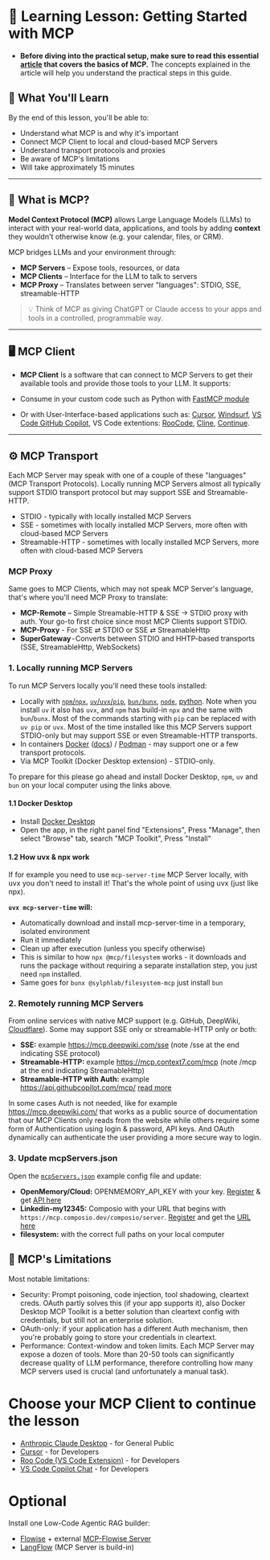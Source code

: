 # 🧠 Learning Lesson: Getting Started with MCP

- **Before diving into the practical setup, make sure to read this essential [article](https://medium.com/qdrddr/0c02f3915867) that covers the basics of MCP.** The concepts explained in the article will help you understand the practical steps in this guide.

## 🚀 What You'll Learn

By the end of this lesson, you'll be able to:

- Understand what MCP is and why it's important
- Connect MCP Client to local and cloud-based MCP Servers
- Understand transport protocols and proxies
- Be aware of MCP's limitations
- Will take approximately 15 minutes

---

## 📌 What is MCP?

**Model Context Protocol (MCP)** allows Large Language Models (LLMs) to interact with your real-world data, applications, and tools by adding **context** they wouldn't otherwise know (e.g. your calendar, files, or CRM).

MCP bridges LLMs and your environment through:

- **MCP Servers** – Expose tools, resources, or data
- **MCP Clients** – Interface for the LLM to talk to servers
- **MCP Proxy** – Translates between server "languages": STDIO, SSE, streamable-HTTP

> 💡 Think of MCP as giving ChatGPT or Claude access to your apps and tools in a controlled, programmable way.

---

## 🖥️ MCP Client

- **MCP Client** Is a software that can connect to MCP Servers to get their available tools and provide those tools to your LLM. It supports:

- Consume in your custom code such as Python with [FastMCP module](https://github.com/modelcontextprotocol/python-sdk)
- Or with User-Interface-based applications such as: [Cursor](https://www.cursor.com/), [Windsurf](https://windsurf.com/), [VS Code GitHub Copilot](https://github.com/features/copilot), VS Code extentions: [RooCode](https://marketplace.visualstudio.com/items?itemName=RooVeterinaryInc.roo-cline), [Cline](https://cline.bot/), [Continue](https://marketplace.visualstudio.com/items?itemName=Continue.continue).

---

## ⚙️ MCP Transport
Each MCP Server may speak with one of a couple of these "languages" (MCP Transport Protocols). Locally running MCP Servers almost all typically support STDIO transport protocol but may support SSE and Streamable-HTTP.

- STDIO - typically with locally installed MCP Servers 
- SSE - sometimes with locally installed MCP Servers, more often with cloud-based MCP Servers
- Streamable-HTTP - sometimes with locally installed MCP Servers, more often with cloud-based MCP Servers

### MCP Proxy
Same goes to MCP Clients, which may not speak MCP Server's language, that's where you'll need MCP Proxy to translate:
- **MCP-Remote** – Simple Streamable-HTTP & SSE → STDIO proxy with auth. Your go-to first choice since most MCP Clients support STDIO.
- **MCP-Proxy** - For SSE ⇄ STDIO or SSE ⇄ StreamableHttp
- **SuperGateway** - Converts between STDIO and HHTP-based transports (SSE, StreamableHttp, WebSockets)

### 1. Locally running MCP Servers
To run MCP Servers locally you'll need these tools installed:
- Locally with [`npm`/`npx`](https://github.com/npm/cli), [`uv`/`uvx`/`pip`](https://docs.astral.sh/uv/getting-started/installation/), [`bun/bunx`](https://bun.sh/docs/installation), [`node`](https://nodejs.org/en/download), [python](https://www.geeksforgeeks.org/how-to-install-python-on-windows/). Note when you install `uv` it also has `uvx`, and `npm` has build-in `npx` and the same with `bun`/`bunx`. Most of the commands starting with `pip` can be replaced with `uv pip` or `uvx`. Most of the time installed like this MCP Servers support STDIO-only but may support SSE or even Streamable-HTTP transports.
- In containers [Docker](https://www.docker.com/products/docker-desktop/) ([docs](https://docs.docker.com/get-started/get-docker/)) / [Podman](https://podman-desktop.io/downloads) - may support one or a few transport protocols.
- Via MCP Toolkit (Docker Desktop extension) - STDIO-only.

To prepare for this please go ahead and install Docker Desktop, `npm`, `uv` and `bun` on your local computer using the links above.

#### 1.1 Docker Desktop
- Install [Docker Desktop](https://www.docker.com/products/docker-desktop/)
- Open the app, in the right panel find "Extensions", Press "Manage", then select "Browse" tab, search "MCP Toolkit", Press "Install"

#### 1.2 **How uvx & npx work**
If for example you need to use `mcp-server-time` MCP Server locally, with uvx you don't need to install it! That's the whole point of using uvx (just like npx).

**`uvx mcp-server-time` will:**

- Automatically download and install mcp-server-time in a temporary, isolated environment
- Run it immediately
- Clean up after execution (unless you specify otherwise)
- This is similar to how `npx @mcp/filesystem` works - it downloads and runs the package without requiring a separate installation step, you just need `npm` installed.
- Same goes for `bunx @sylphlab/filesystem-mcp` just install `bun`

### 2. Remotely running MCP Servers
From online services with native MCP support (e.g. GitHub, DeepWiki, [Cloudflare](https://developers.cloudflare.com/agents/model-context-protocol/mcp-servers-for-cloudflare/)).
Some may support SSE only or streamable-HTTP only or both:
- **SSE:** example https://mcp.deepwiki.com/sse (note /sse at the end indicating SSE protocol)
- **Streamable-HTTP:** example https://mcp.context7.com/mcp (note /mcp at the end indicating StreamableHttp)
- **Streamable-HTTP with Auth:** example https://api.githubcopilot.com/mcp/ [read more](https://github.com/github/github-mcp-server)

In some cases Auth is not needed, like for example https://mcp.deepwiki.com/ that works as a public source of documentation that our MCP Clients only reads from the website while others require some form of Authentication using login & password, API keys. And OAuth dynamically can authenticate the user providing a more secure way to login.

### 3. **Update mcpServers.json**

Open the [`mcpServers.json`](./mcpServers.json) example config file and update:
- **OpenMemory/Cloud:** OPENMEMORY_API_KEY with your key. [Register](https://openmemory.dev) & get [API here](https://app.openmemory.dev/dashboard)
- **Linkedin-my12345:** Composio with your URL that begins with `https://mcp.composio.dev/composio/server`. [Register](https://app.composio.dev/) and get the [URL here](https://mcp.composio.dev/dashboard) 
- **filesystem:** with the correct full paths on your local computer 

## 🚧 MCP's Limitations
Most notable limitations:
- Security: Prompt poisoning, code injection, tool shadowing, cleartext creds. OAuth partly solves this (if your app supports it), also Docker Desktop MCP Toolkit is a better solution than cleartext config with credentials, but still not an enterprise solution.  
- OAuth-only: if your application has a different Auth mechanism, then you're probably going to store your credentials in cleartext.
- Performance: Context-window and token limits. Each MCP Server may expose a dozen of tools. More than 20-50 tools can significantly decrease quality of LLM performance, therefore controlling how many MCP servers used is crucial (and unfortunately a manual task).

# Choose your MCP Client to continue the lesson

- [Anthropic Claude Desktop](./claude-desktop) - for General Public
- [Cursor](./cursor) - for Developers
- [Roo Code (VS Code Extension)](./roocode) - for Developers
- [VS Code Copilot Chat](./vscode) - for Developers

# Optional
Install one Low-Code Agentic RAG builder:
- [Flowise](../flowise-app/) + external [MCP-Flowise Server](https://github.com/matthewhand/mcp-flowise)
- [LangFlow](../langflow/) (MCP Server is build-in)
